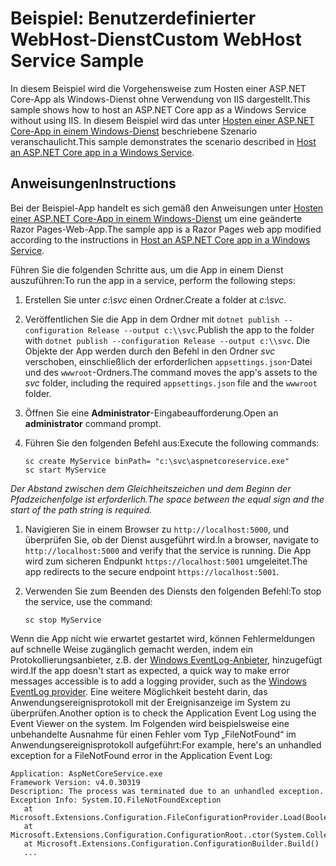 # <a name="custom-webhost-service-sample"></a><span data-ttu-id="43785-101">Beispiel: Benutzerdefinierter WebHost-Dienst</span><span class="sxs-lookup"><span data-stu-id="43785-101">Custom WebHost Service Sample</span></span>

<span data-ttu-id="43785-102">In diesem Beispiel wird die Vorgehensweise zum Hosten einer ASP.NET Core-App als Windows-Dienst ohne Verwendung von IIS dargestellt.</span><span class="sxs-lookup"><span data-stu-id="43785-102">This sample shows how to host an ASP.NET Core app as a Windows Service without using IIS.</span></span> <span data-ttu-id="43785-103">In diesem Beispiel wird das unter [Hosten einer ASP.NET Core-App in einem Windows-Dienst](https://docs.microsoft.com/aspnet/core/host-and-deploy/windows-service) beschriebene Szenario veranschaulicht.</span><span class="sxs-lookup"><span data-stu-id="43785-103">This sample demonstrates the scenario described in [Host an ASP.NET Core app in a Windows Service](https://docs.microsoft.com/aspnet/core/host-and-deploy/windows-service).</span></span>

## <a name="instructions"></a><span data-ttu-id="43785-104">Anweisungen</span><span class="sxs-lookup"><span data-stu-id="43785-104">Instructions</span></span>

<span data-ttu-id="43785-105">Bei der Beispiel-App handelt es sich gemäß den Anweisungen unter [Hosten einer ASP.NET Core-App in einem Windows-Dienst](https://docs.microsoft.com/aspnet/core/host-and-deploy/windows-service) um eine geänderte Razor Pages-Web-App.</span><span class="sxs-lookup"><span data-stu-id="43785-105">The sample app is a Razor Pages web app modified according to the instructions in [Host an ASP.NET Core app in a Windows Service](https://docs.microsoft.com/aspnet/core/host-and-deploy/windows-service).</span></span>

<span data-ttu-id="43785-106">Führen Sie die folgenden Schritte aus, um die App in einem Dienst auszuführen:</span><span class="sxs-lookup"><span data-stu-id="43785-106">To run the app in a service, perform the following steps:</span></span>

1. <span data-ttu-id="43785-107">Erstellen Sie unter *c:\svc* einen Ordner.</span><span class="sxs-lookup"><span data-stu-id="43785-107">Create a folder at *c:\svc*.</span></span>

1. <span data-ttu-id="43785-108">Veröffentlichen Sie die App in dem Ordner mit `dotnet publish --configuration Release --output c:\\svc`.</span><span class="sxs-lookup"><span data-stu-id="43785-108">Publish the app to the folder with `dotnet publish --configuration Release --output c:\\svc`.</span></span> <span data-ttu-id="43785-109">Die Objekte der App werden durch den Befehl in den Ordner *svc* verschoben, einschließlich der erforderlichen `appsettings.json`-Datei und des `wwwroot`-Ordners.</span><span class="sxs-lookup"><span data-stu-id="43785-109">The command moves the app's assets to the *svc* folder, including the required `appsettings.json` file and the `wwwroot` folder.</span></span>

1. <span data-ttu-id="43785-110">Öffnen Sie eine **Administrator**-Eingabeaufforderung.</span><span class="sxs-lookup"><span data-stu-id="43785-110">Open an **administrator** command prompt.</span></span>

1. <span data-ttu-id="43785-111">Führen Sie den folgenden Befehl aus:</span><span class="sxs-lookup"><span data-stu-id="43785-111">Execute the following commands:</span></span>

   ```console
   sc create MyService binPath= "c:\svc\aspnetcoreservice.exe"
   sc start MyService
   ```

  <span data-ttu-id="43785-112">*Der Abstand zwischen dem Gleichheitszeichen und dem Beginn der Pfadzeichenfolge ist erforderlich.*</span><span class="sxs-lookup"><span data-stu-id="43785-112">*The space between the equal sign and the start of the path string is required.*</span></span>

1. <span data-ttu-id="43785-113">Navigieren Sie in einem Browser zu `http://localhost:5000`, und überprüfen Sie, ob der Dienst ausgeführt wird.</span><span class="sxs-lookup"><span data-stu-id="43785-113">In a browser, navigate to `http://localhost:5000` and verify that the service is running.</span></span> <span data-ttu-id="43785-114">Die App wird zum sicheren Endpunkt `https://localhost:5001` umgeleitet.</span><span class="sxs-lookup"><span data-stu-id="43785-114">The app redirects to the secure endpoint `https://localhost:5001`.</span></span>

1. <span data-ttu-id="43785-115">Verwenden Sie zum Beenden des Diensts den folgenden Befehl:</span><span class="sxs-lookup"><span data-stu-id="43785-115">To stop the service, use the command:</span></span>

   ```console
   sc stop MyService
   ```

<span data-ttu-id="43785-116">Wenn die App nicht wie erwartet gestartet wird, können Fehlermeldungen auf schnelle Weise zugänglich gemacht werden, indem ein Protokollierungsanbieter, z.B. der [Windows EventLog-Anbieter](https://docs.microsoft.com/aspnet/core/fundamentals/logging/index#eventlog), hinzugefügt wird.</span><span class="sxs-lookup"><span data-stu-id="43785-116">If the app doesn't start as expected, a quick way to make error messages accessible is to add a logging provider, such as the [Windows EventLog provider](https://docs.microsoft.com/aspnet/core/fundamentals/logging/index#eventlog).</span></span> <span data-ttu-id="43785-117">Eine weitere Möglichkeit besteht darin, das Anwendungsereignisprotokoll mit der Ereignisanzeige im System zu überprüfen.</span><span class="sxs-lookup"><span data-stu-id="43785-117">Another option is to check the Application Event Log using the Event Viewer on the system.</span></span> <span data-ttu-id="43785-118">Im Folgenden wird beispielsweise eine unbehandelte Ausnahme für einen Fehler vom Typ „FileNotFound“ im Anwendungsereignisprotokoll aufgeführt:</span><span class="sxs-lookup"><span data-stu-id="43785-118">For example, here's an unhandled exception for a FileNotFound error in the Application Event Log:</span></span>

```console
Application: AspNetCoreService.exe
Framework Version: v4.0.30319
Description: The process was terminated due to an unhandled exception.
Exception Info: System.IO.FileNotFoundException
   at Microsoft.Extensions.Configuration.FileConfigurationProvider.Load(Boolean)
   at Microsoft.Extensions.Configuration.ConfigurationRoot..ctor(System.Collections.Generic.IList`1<Microsoft.Extensions.Configuration.IConfigurationProvider>)
   at Microsoft.Extensions.Configuration.ConfigurationBuilder.Build()
   ...
```
